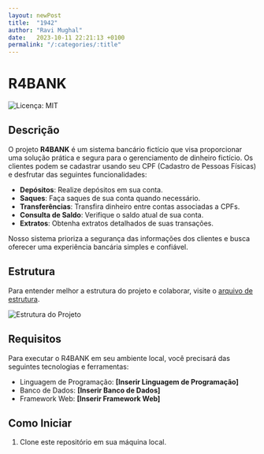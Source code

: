 ```yaml
---
layout: newPost
title:  "1942"
author: "Ravi Mughal"
date:   2023-10-11 22:21:13 +0100
permalink: "/:categories/:title"
---
```


# R4BANK

![Licença: MIT](https://img.shields.io/static/v1?label=license&message=MIT&color=green&style=flat-square)

## Descrição

O projeto **R4BANK** é um sistema bancário fictício que visa proporcionar uma solução prática e segura para o gerenciamento de dinheiro fictício. Os clientes podem se cadastrar usando seu CPF (Cadastro de Pessoas Físicas) e desfrutar das seguintes funcionalidades:

- **Depósitos**: Realize depósitos em sua conta.
- **Saques**: Faça saques de sua conta quando necessário.
- **Transferências**: Transfira dinheiro entre contas associadas a CPFs.
- **Consulta de Saldo**: Verifique o saldo atual de sua conta.
- **Extratos**: Obtenha extratos detalhados de suas transações.

Nosso sistema prioriza a segurança das informações dos clientes e busca oferecer uma experiência bancária simples e confiável.

## Estrutura

Para entender melhor a estrutura do projeto e colaborar, visite o [arquivo de estrutura](./STRUCTURE.md).

![Estrutura do Projeto](https://cdn.discordapp.com/attachments/604498055969898497/1158486099866427575/Mind_Maps.jpg?ex=651c6bc1&is=651b1a41&hm=37ac4f85eb0d3235275fb8f45b67cef71f73ed51472a87be5e47652c1f505717&)

## Requisitos

Para executar o R4BANK em seu ambiente local, você precisará das seguintes tecnologias e ferramentas:

- Linguagem de Programação: **[Inserir Linguagem de Programação]**
- Banco de Dados: **[Inserir Banco de Dados]**
- Framework Web: **[Inserir Framework Web]**

## Como Iniciar

1. Clone este repositório em sua máquina local.

